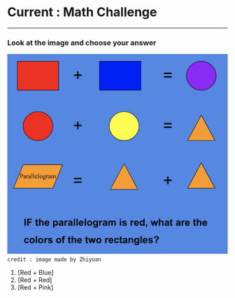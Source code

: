 # Current : Math Challenge
---

### Look at the image and choose your answer  
![question](../images/mathQ1.png)  
`credit : image made by Zhiyuan`  

1. [Red + Blue]
2. [Red + Red]
3. [Red + Pink]
